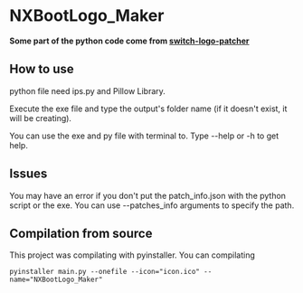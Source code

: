 # NXBootLogo_Maker

**Some part of the python code come from [switch-logo-patcher](https://github.com/friedkeenan/switch-logo-patcher)**


## How to use

python file need ips.py and Pillow Library.

Execute the exe file and type the output's folder name (if it doesn't exist, it will be creating).

You can use the exe and py file with terminal to. Type --help or -h to get help.


## Issues

You may have an error if you don't put the patch_info.json with the python script or the exe. You can use --patches_info arguments to specify the path.


## Compilation from source

This project was compilating with pyinstaller. You can compilating 
```
pyinstaller main.py --onefile --icon="icon.ico" --name="NXBootLogo_Maker"
```
